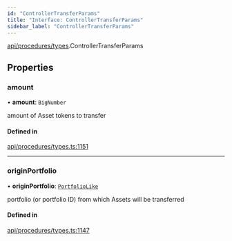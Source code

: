 ```yaml
---
id: "ControllerTransferParams"
title: "Interface: ControllerTransferParams"
sidebar_label: "ControllerTransferParams"
---
```


[api/procedures/types](../../../../../modules/API/Procedures/Types/Types.md).ControllerTransferParams

## Properties

### amount

• **amount**: `BigNumber`

amount of Asset tokens to transfer

#### Defined in

[api/procedures/types.ts:1151](https://github.com/PolymeshAssociation/polymesh-sdk/blob/f8a937f04/src/api/procedures/types.ts#L1151)

___

### originPortfolio

• **originPortfolio**: [`PortfolioLike`](../../../../../modules/API/Entities/Types/Types.md#portfoliolike)

portfolio (or portfolio ID) from which Assets will be transferred

#### Defined in

[api/procedures/types.ts:1147](https://github.com/PolymeshAssociation/polymesh-sdk/blob/f8a937f04/src/api/procedures/types.ts#L1147)
